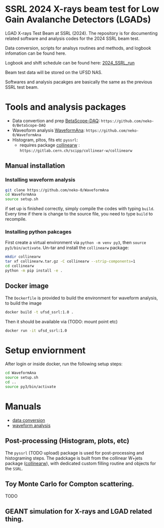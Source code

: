 # SSRL 2024 X-rays beam test for Low Gain Avalanche Detectors (LGADs)
LGAD X-rays Test Beam at SSRL (2024). The repository is for documenting related software and analysis codes for the 2024 SSRL beam test.

Data conversion, scripts for analsys routines and methods, and logbook infomation can be found here.

Logbook and shift schedule can be found here: [2024_SSRL_run](https://drive.google.com/drive/folders/1eRdXsyAIbnhs2xJvsL8nBAKjm6VIcOl0?usp=sharing)

Beam test data will be stored on the UFSD NAS. 

Softwares and analysis pacakges are basically the same as the previous SSRL test beam.

# Tools and analysis packages

- Data convertion and prep [BetaScope-DAQ](https://github.com/neko-0/BetaScope-DAQ): `https://github.com/neko-0/BetaScope-DAQ`
- Waveoform analysis [WaveformAna](https://github.com/neko-0/WaveformAna): `https://github.com/neko-0/WaveformAna`
- Histogram, pltos, fits etc `pyssrl`:
    - requires package [collinearw](https://gitlab.cern.ch/scipp/collinear-w/collinearw) : `https://gitlab.cern.ch/scipp/collinear-w/collinearw`

## Manual installation

### Installing waveform analysis
```bash
git clone https://github.com/neko-0/WaveformAna
cd WaveformAna
source setup.sh
```
if set up is finished correctly, simply compile the codes with typing `build`.
Every time if there is change to the source file, you need to type `build` to recompile.

### Installing python pakcages
First create a virtual environment via `python -m venv py3`, then `source py3/bin/activate`. Un-tar and install the `collinearw` package:

```bash
mkdir collinearw
tar xf collinearw.tar.gz -C collinearw --strip-components=1
cd collinearw
python -m pip install -e .
```

## Docker image
The `Dockerfile` is provided to build the environment for waveform analysis, to build the image

```bash
docker build -t ufsd_ssrl:1.0 .
```

Then it should be available via (TODO: mount point etc)

```bash
docker run -it ufsd_ssrl:1.0
```

# Setup enviornment
After login or inside docker, run the following setup steps:

```bash
cd WaveformAna
source setup.sh
cd ..
source py3/bin/activate
```
# Manuals
- [data conversion](manuals/data_conversion.md) 
- [waveform analysis](manuals/waveform_analysis.md)

## Post-processing (Histogram, plots, etc)

The `pyssrl` (TODO upload) package is used for post-processing and histograming steps. The padckage is built from the collinear W+jets package ([collinearw](https://gitlab.cern.ch/scipp/collinear-w/collinearw)), with dedicated custom filling routine and objects for the `SSRL`.


## Toy Monte Carlo for Compton scattering.

TODO

## GEANT simulation for X-rays and LGAD related thing.
